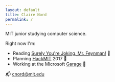 ```yaml
---
layout: default
title: Claire Nord
permalink: /
---
```


MIT junior studying computer science.

Right now I'm:

- Reading [Surely You're Joking, Mr. Feynman!][feynman] :closed_book:
- Planning [HackMIT][hack] 2017 :space_invader:
- Working at the Microsoft [Garage][garage] :office:

:mailbox_with_mail: cnord@mit.edu

[hack]: https://hackmit.org
[garage]: https://www.microsoft.com/en-us/garage/
[feynman]: https://www.goodreads.com/book/show/5544.Surely_You_re_Joking_Mr_Feynman_?ac=1
